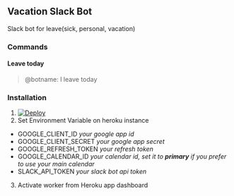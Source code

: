 ## Vacation Slack Bot

Slack bot for leave(sick, personal, vacation)

### Commands
#### Leave today
> @botname: I leave today

### Installation
1. [![Deploy](https://www.herokucdn.com/deploy/button.svg)](https://www.heroku.com/deploy/?template=https://github.com/ice5050/vacation-slack-bot)
2. Set Environment Variable on heroku instance
  - GOOGLE_CLIENT_ID _your google app id_
  - GOOGLE_CLIENT_SECRET _your google app secret_  
  - GOOGLE_REFRESH_TOKEN _your refresh token_
  - GOOGLE_CALENDAR_ID _your calendar id, set it to **primary** if you prefer to use your main calendar_
  - SLACK_API_TOKEN _your slack bot api token_
3. Activate worker from Heroku app dashboard
